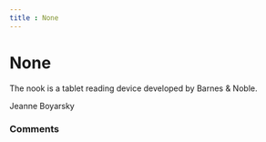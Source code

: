```yaml
---
title : None
---
```

None
=====================
The nook is a tablet reading device developed by Barnes & Noble.

Jeanne Boyarsky

### Comments ###


